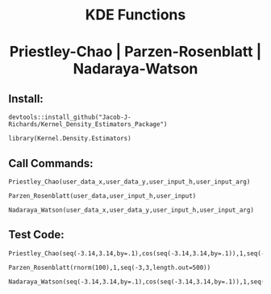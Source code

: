 
<h1 align="center"> KDE Functions </h1>

<h1 align="center"> Priestley-Chao  |  Parzen-Rosenblatt  |  Nadaraya-Watson </h1>

## Install:

    devtools::install_github("Jacob-J-Richards/Kernel_Density_Estimators_Package")
    
    library(Kernel.Density.Estimators)

## Call Commands: 
    Priestley_Chao(user_data_x,user_data_y,user_input_h,user_input_arg)
    
    Parzen_Rosenblatt(user_data,user_input_h,user_input)
    
    Nadaraya_Watson(user_data_x,user_data_y,user_input_h,user_input_arg)
    

## Test Code:

    Priestley_Chao(seq(-3.14,3.14,by=.1),cos(seq(-3.14,3.14,by=.1)),1,seq(-3.14,3.14,by=.01))
    
    Parzen_Rosenblatt(rnorm(100),1,seq(-3,3,length.out=500)) 
    
    Nadaraya_Watson(seq(-3.14,3.14,by=.1),cos(seq(-3.14,3.14,by=.1)),1,seq(-3.14,3.14,by=.01))
